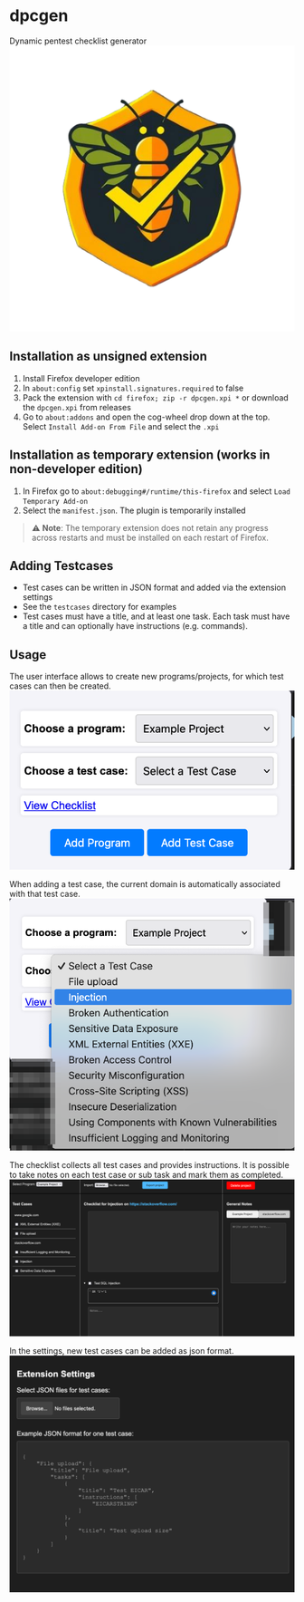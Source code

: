 # dpcgen
Dynamic pentest checklist generator
![Logo](screenshots/logo.png)

## Installation as unsigned extension
1. Install Firefox developer edition
2. In `about:config` set `xpinstall.signatures.required` to false
3. Pack the extension with `cd firefox; zip -r dpcgen.xpi *` or download the `dpcgen.xpi` from releases
4. Go to `about:addons` and open the cog-wheel drop down at the top. Select `Install Add-on From File` and select the `.xpi`



## Installation as temporary extension (works in non-developer edition)
1. In Firefox go to `about:debugging#/runtime/this-firefox` and select `Load Temporary Add-on`
2. Select the `manifest.json`. The plugin is temporarily installed

> :warning: **Note**: The temporary extension does not retain any progress across restarts and must be installed on each restart of Firefox.

## Adding Testcases
* Test cases can be written in JSON format and added via the extension settings
* See the `testcases` directory for examples
* Test cases must have a title, and at least one task. Each task must have a title and can optionally have instructions (e.g. commands).

## Usage
The user interface allows to create new programs/projects, for which test cases can then be created.
![User interface](screenshots/userinterface.png)

When adding a test case, the current domain is automatically associated with that test case.
![Adding a test case](screenshots/addtestcase.png)

The checklist collects all test cases and provides instructions. It is possible to take notes on each test case or sub task and mark them as completed.
![Checklist](screenshots/checklist.png)

In the settings, new test cases can be added as json format.
![Settings](screenshots/settings.png)